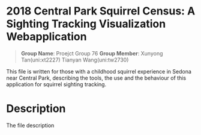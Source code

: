 # 2018 Central Park Squirrel Census: A Sighting Tracking Visualization Webapplication

> **Group Name**: Proejct Group 76     **Group Member**: Xunyong Tan(uni:xt2227)  Tianyan Wang(uni:tw2730) 

This file is written for those with a childhood squirrel experience in Sedona near Central Park, describing the tools, the use and the behaviour of this application for squirrel sighting tracking.

# Description 

The file description
